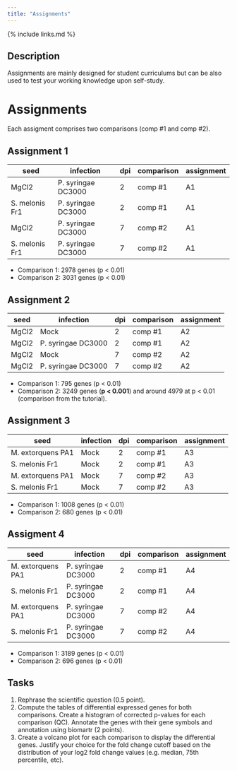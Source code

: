 ```yaml
---
title: "Assignments"
---
```



{% include links.md %}


## Description
Assignments are mainly designed for student curriculums but can be also used to test your working knowledge upon self-study. 


# Assignments
Each assigment comprises two comparisons (comp #1 and comp #2). 

## Assignment 1

| seed                	| infection            	| dpi 	| comparison 	| assignment 	|
|---------------------	|----------------------	|-----	|------------	|------------	|
| MgCl2                	| P. syringae DC3000   	| 2   	| comp #1    	| A1          |
| S. melonis Fr1     	  | P. syringae DC3000 	  | 2   	| comp #1     | A1         	|
| MgCl2               	| P. syringae DC3000   	| 7   	| comp #2    	| A1         	|
| S. melonis Fr1 	      | P. syringae DC3000 	  | 7   	| comp #2  	  | A1         	|

* Comparison 1: 2978 genes (p < 0.01)
* Comparison 2: 3031 genes (p < 0.01)

## Assignment 2

| seed                	| infection            	| dpi 	| comparison 	| assignment 	|
|---------------------	|----------------------	|-----	|------------	|------------	|
| MgCl2                	| Mock                	| 2     | comp #1     | A2     	  |
| MgCl2             	  | P. syringae DC3000    | 2     | comp #1     | A2         	|
| MgCl2                	| Mock               	  | 7     | comp #2  	  | A2         	|
| MgCl2         	      | P. syringae DC3000    | 7     | comp #2     | A2         	|

* Comparison 1: 795 genes (p < 0.01)
* Comparison 2: 3249 genes (__p < 0.001__) and around 4979 at p < 0.01 (comparison from the tutorial).

## Assignment 3

| seed                	| infection            	| dpi 	| comparison 	| assignment 	|
|---------------------	|----------------------	|-----	|------------	|------------	|
| M. extorquens PA1     | Mock               	  | 2   	| comp #1    	| A3        	|
| S. melonis Fr1        | Mock                  | 2   	| comp #1   	| A3          	|
| M. extorquens PA1     | Mock               	  | 7   	| comp #2    	| A3          	|
| S. melonis Fr1        | Mock              	  | 7   	| comp #2    	| A3          	|


* Comparison 1: 1008 genes (p < 0.01)
* Comparison 2: 680 genes (p < 0.01) 

## Assigment 4

| seed                	| infection            	| dpi 	| comparison 	| assignment 	|
|---------------------	|----------------------	|-----	|------------	|------------	|
| M. extorquens PA1     | P. syringae DC3000    | 2   	| comp #1    	| A4    	|
| S. melonis Fr1        | P. syringae DC3000    | 2   	| comp #1    	| A4          	|
| M. extorquens PA1     | P. syringae DC3000   	| 7   	| comp #2    	| A4          	|
| S. melonis Fr1        | P. syringae DC3000   	| 7   	| comp #2    	| A4          	|

* Comparison 1: 3189 genes (p < 0.01)
* Comparison 2: 696 genes (p < 0.01) 

## Tasks
1. Rephrase the scientific question (0.5 point).
2. Compute the tables of differential expressed genes for both comparisons. Create a histogram of corrected p-values for each comparison (QC). Annotate the genes with their gene symbols and annotation using biomartr (2 points). 
3. Create a volcano plot for each comparison to display the differential genes. Justify your choice for the fold change cutoff based on the distribution of your log2 fold change values (e.g. median, 75th percentile, etc). 
